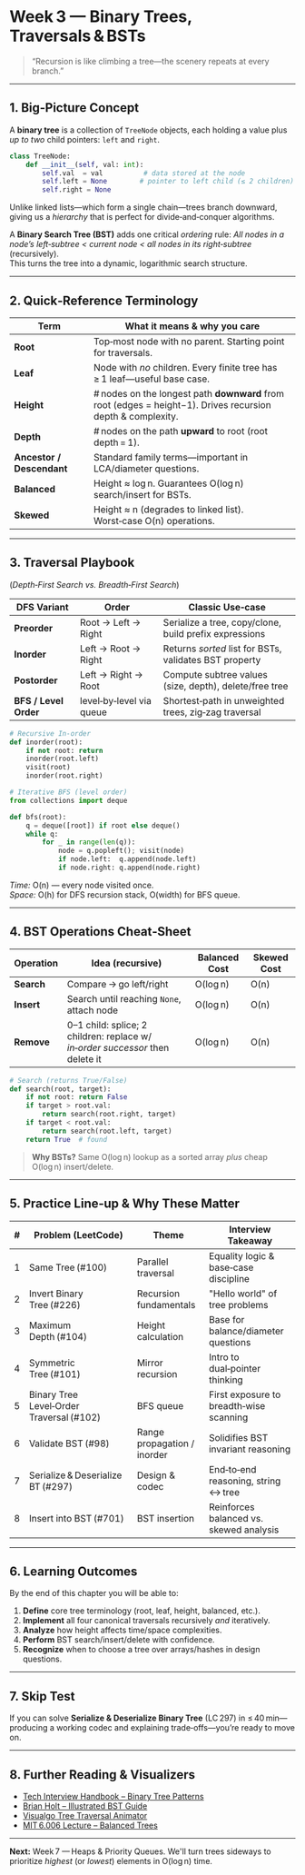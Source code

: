 # Week 3 — Binary Trees, Traversals & BSTs

> “Recursion is like climbing a tree—the scenery repeats at every branch.”

---

## 1.  Big‑Picture Concept

A **binary tree** is a collection of `TreeNode` objects, each holding a value plus *up to two* child pointers: `left` and `right`.

```python
class TreeNode:
    def __init__(self, val: int):
        self.val  = val          # data stored at the node
        self.left = None        # pointer to left child (≤ 2 children)
        self.right = None
```

Unlike linked lists—which form a single chain—trees branch downward, giving us a *hierarchy* that is perfect for divide‑and‑conquer algorithms.

A **Binary Search Tree (BST)** adds one critical *ordering* rule: *All nodes in a node’s left‑subtree < current node < all nodes in its right‑subtree* (recursively).\
This turns the tree into a dynamic, logarithmic search structure.

---

## 2.  Quick‑Reference Terminology

| Term                      | What it means & why you care                                                                                 |
| ------------------------- | ------------------------------------------------------------------------------------------------------------ |
| **Root**                  | Top‑most node with no parent.  Starting point for traversals.                                                |
| **Leaf**                  | Node with *no* children.  Every finite tree has ≥ 1 leaf—useful base case.                                   |
| **Height**                | # nodes on the longest path **downward** from root (edges = height−1).  Drives recursion depth & complexity. |
| **Depth**                 | # nodes on the path **upward** to root (root depth = 1).                                                     |
| **Ancestor / Descendant** | Standard family terms—important in LCA/diameter questions.                                                   |
| **Balanced**              | Height ≈ log n.  Guarantees O(log n) search/insert for BSTs.                                                 |
| **Skewed**                | Height ≈ n (degrades to linked list).  Worst‑case O(n) operations.                                           |

---

## 3.  Traversal Playbook

(*Depth‑First Search vs. Breadth‑First Search*)

| DFS Variant           | Order                    | Classic Use‑case                                       |
| --------------------- | ------------------------ | ------------------------------------------------------ |
| **Preorder**          | Root → Left → Right      | Serialize a tree, copy/clone, build prefix expressions |
| **Inorder**           | Left → Root → Right      | Returns *sorted* list for BSTs, validates BST property |
| **Postorder**         | Left → Right → Root      | Compute subtree values (size, depth), delete/free tree |
| **BFS / Level Order** | level‑by‑level via queue | Shortest‑path in unweighted trees, zig‑zag traversal   |

```python
# Recursive In‑order
def inorder(root):
    if not root: return
    inorder(root.left)
    visit(root)
    inorder(root.right)

# Iterative BFS (level order)
from collections import deque

def bfs(root):
    q = deque([root]) if root else deque()
    while q:
        for _ in range(len(q)):
            node = q.popleft(); visit(node)
            if node.left:  q.append(node.left)
            if node.right: q.append(node.right)
```

*Time:* O(n) — every node visited once.\
*Space:* O(h) for DFS recursion stack, O(width) for BFS queue.

---

## 4.  BST Operations Cheat‑Sheet

| Operation  | Idea (recursive)                                                              | Balanced Cost | Skewed Cost |
| ---------- | ----------------------------------------------------------------------------- | ------------- | ----------- |
| **Search** | Compare → go left/right                                                       | O(log n)      | O(n)        |
| **Insert** | Search until reaching `None`, attach node                                     | O(log n)      | O(n)        |
| **Remove** | 0–1 child: splice; 2 children: replace w/ *in‑order successor* then delete it | O(log n)      | O(n)        |

```python
# Search (returns True/False)
def search(root, target):
    if not root: return False
    if target > root.val:
        return search(root.right, target)
    if target < root.val:
        return search(root.left, target)
    return True  # found
```

> **Why BSTs?** Same O(log n) lookup as a sorted array *plus* cheap O(log n) insert/delete.

---

## 5.  Practice Line‑up & Why These Matter

| # | Problem (LeetCode)                       | Theme                       | Interview Takeaway                      |
| - | ---------------------------------------- | --------------------------- | --------------------------------------- |
| 1 | Same Tree (#100)                         | Parallel traversal          | Equality logic & base‑case discipline   |
| 2 | Invert Binary Tree (#226)                | Recursion fundamentals      | "Hello world" of tree problems          |
| 3 | Maximum Depth (#104)                     | Height calculation          | Base for balance/diameter questions     |
| 4 | Symmetric Tree (#101)                    | Mirror recursion            | Intro to dual‑pointer thinking          |
| 5 | Binary Tree Level‑Order Traversal (#102) | BFS queue                   | First exposure to breadth‑wise scanning |
| 6 | Validate BST (#98)                       | Range propagation / inorder | Solidifies BST invariant reasoning      |
| 7 | Serialize & Deserialize BT (#297)        | Design & codec              | End‑to‑end reasoning, string ↔ tree     |
| 8 | Insert into BST (#701)                   | BST insertion               | Reinforces balanced vs. skewed analysis |

---

## 6.  Learning Outcomes

By the end of this chapter you will be able to:

1. **Define** core tree terminology (root, leaf, height, balanced, etc.).
2. **Implement** all four canonical traversals recursively *and* iteratively.
3. **Analyze** how height affects time/space complexities.
4. **Perform** BST search/insert/delete with confidence.
5. **Recognize** when to choose a tree over arrays/hashes in design questions.

---

## 7.  Skip Test

If you can solve **Serialize & Deserialize Binary Tree** (LC 297) in ≤ 40 min—producing a working codec and explaining trade‑offs—you’re ready to move on.

---

## 8.  Further Reading & Visualizers

- [Tech Interview Handbook – Binary Tree Patterns](https://www.techinterviewhandbook.org/grind75)
- [Brian Holt – Illustrated BST Guide](https://frontendmasters.com)
- [Visualgo Tree Traversal Animator](https://visualgo.net/en)
- [MIT 6.006 Lecture – Balanced Trees](https://ocw.mit.edu)

---

**Next:** Week 7 — Heaps & Priority Queues. We'll turn trees sideways to prioritize *highest* (or *lowest*) elements in O(log n) time.
